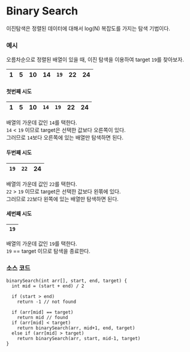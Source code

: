 Binary Search
===
이진탐색은 정렬된 데이터에 대해서 log(N) 복잡도를 가지는 탐색 기법이다. 


### 예시   

오름차순으로 정렬된 배열이 있을 때, 이진 탐색을 이용하여 target `19`를 찾아보자.   

| 1  | 5  | 10  | 14  | `19`  | 22  | 24  |
|---|---|---|---|---|---|---|   

   
   
   

#### 첫번째 시도   

| 1  | 5  | 10  | `14`  | `19`  | 22  | 24  |
|---|---|---|---|---|---|---|  



배열의 가운데 값인 `14`를 택한다.   
`14` < `19` 이므로 target은 선택한 값보다 오른쪽이 있다.    
그러므로 `14`보다 오른쪽에 있는 배열만 탐색하면 된다.     


#### 두번째 시도  
| `19`  | `22`  | 24  |
|---|---|---|   


배열의 가운데 값인 `22`를 택한다.    
`22` > `19` 이므로 target은 선택한 값보다 왼쪾에 있다.    
그러므로 `22`보다 왼쪽에 있는 배열만 탐색하면 된다.    


#### 세번째 시도   
| `19`  |
|---|    


배열의 가운데 값인 `19`를 택한다.   
`19` == target 이므로 탐색을 종료한다.    

     
   
   
    
### 소스 코드

```
binarySearch(int arr[], start, end, target) {
  int mid = (start + end) / 2
  
  if (start > end)
    return -1 // not found
  
  if (arr[mid] == target)
    return mid // found
  if (arr[mid] < target)
    return binarySearch(arr, mid+1, end, target)
  else if (arr[mid] > target)
    return binarySearch(arr, start, mid-1, target)
}
```
